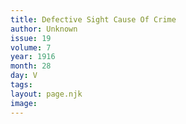 ```yaml
---
title: Defective Sight Cause Of Crime
author: Unknown
issue: 19
volume: 7
year: 1916
month: 28
day: V
tags:
layout: page.njk
image:
---
```



